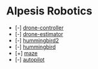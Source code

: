
Alpesis Robotics
==============================================================================

- [-] [drone-controller](https://github.com/alpesis-robotics/drone-controller)
- [-] [drone-estimator](https://github.com/alpesis-robotics/drone-estimator)
- [-] [hummingbird2](https://github.com/alpesis-robotics/hummingbird2)
- [-] [hummingbird](https://github.com/alpesis-robotics/hummingbird)
- [+] [maze](https://github.com/alpesis-robotics/maze)
- [-] [autopilot](https://github.com/alpesis-robotics/autopilot)
